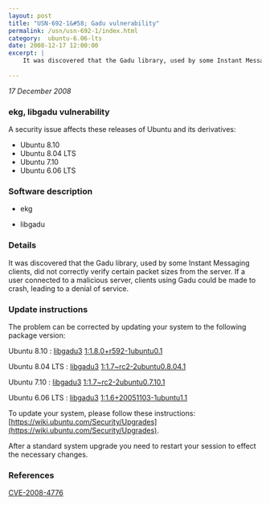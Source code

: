 ```yaml
---
layout: post
title: "USN-692-1&#58; Gadu vulnerability"
permalink: /usn/usn-692-1/index.html
category:  ubuntu-6.06-lts
date: 2008-12-17 12:00:00
excerpt: |
    It was discovered that the Gadu library, used by some Instant Messaging clients, did not correctly verify certain packet sizes from the server. If a user connected to a malicious server, clients using Gadu could be made to crash, leading to a denial of service. 
    
--- 
```

 
 

*17 December 2008*

### ekg, libgadu vulnerability

A security issue affects these releases of Ubuntu and its derivatives:

* Ubuntu 8.10
* Ubuntu 8.04 LTS
* Ubuntu 7.10
* Ubuntu 6.06 LTS

### Software description

* ekg 

* libgadu 

### Details

It was discovered that the Gadu library, used by some Instant Messaging clients, did not correctly verify certain packet sizes from the server. If a user connected to a malicious server, clients using Gadu could be made to crash, leading to a denial of service. 

### Update instructions

The problem can be corrected by updating your system to the following package version:

Ubuntu 8.10
 : [libgadu3](https://launchpad.net/ubuntu/+source/libgadu) <span> [1:1.8.0+r592-1ubuntu0.1](https://launchpad.net/ubuntu/+source/libgadu/1:1.8.0+r592-1ubuntu0.1) </span> 

Ubuntu 8.04 LTS
 : [libgadu3](https://launchpad.net/ubuntu/+source/ekg) <span> [1:1.7~rc2-2ubuntu0.8.04.1](https://launchpad.net/ubuntu/+source/ekg/1:1.7~rc2-2ubuntu0.8.04.1) </span> 

Ubuntu 7.10
 : [libgadu3](https://launchpad.net/ubuntu/+source/ekg) <span> [1:1.7~rc2-2ubuntu0.7.10.1](https://launchpad.net/ubuntu/+source/ekg/1:1.7~rc2-2ubuntu0.7.10.1) </span> 

Ubuntu 6.06 LTS
 : [libgadu3](https://launchpad.net/ubuntu/+source/ekg) <span> [1:1.6+20051103-1ubuntu1.1](https://launchpad.net/ubuntu/+source/ekg/1:1.6+20051103-1ubuntu1.1) </span> 

To update your system, please follow these instructions: [https://wiki.ubuntu.com/Security/Upgrades](https://wiki.ubuntu.com/Security/Upgrades).

After a standard system upgrade you need to restart your session to effect the necessary changes. 

### References

 
 [CVE-2008-4776](http://people.ubuntu.com/~ubuntu-security/cve/CVE-2008-4776)
 

